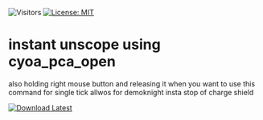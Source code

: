 ![Visitors](https://api.visitorbadge.io/api/visitors?path=https%3A%2F%2Fgithub.com%2Ftitaniummachine1%2FA_Instant_Unscope&label=Visitors&countColor=%23263759&style=plastic)
[![License: MIT](https://img.shields.io/badge/License-MIT-yellow.svg)](https://opensource.org/licenses/MIT)

# instant unscope using cyoa_pca_open

also holding right mouse button and releasing it when you want to use this command for single tick allwos for demoknight insta stop of charge shield

[![Download Latest](https://img.shields.io/github/downloads/titaniummachine1/A_Instant_Unscope/total.svg?style=for-the-badge&logo=download&label=Download%20Latest)](https://github.com/titaniummachine1/A_Instant_Unscope/releases/latest/download/A_Instant_Unscope.lua)
